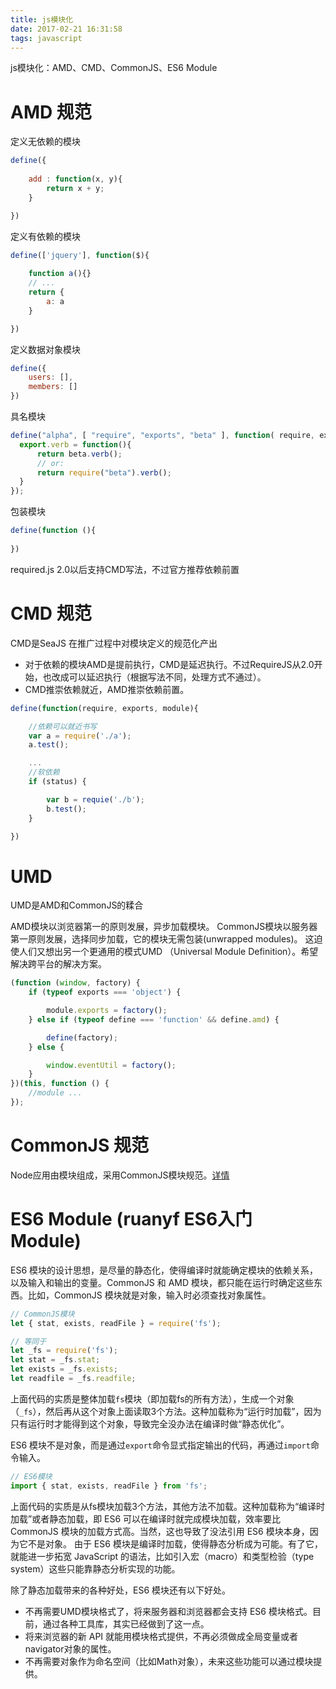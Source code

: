 ```yaml
---
title: js模块化
date: 2017-02-21 16:31:58
tags: javascript
---
```


js模块化：AMD、CMD、CommonJS、ES6 Module

<!--more-->

# AMD 规范

定义无依赖的模块

```javascript
define({
	
	add : function(x, y){
		return x + y;
	} 

})
```

定义有依赖的模块

```javascript
define(['jquery'], function($){
	
	function a(){}
	// ...
	return {
		a: a
	}

})
```

定义数据对象模块

```javascript
define({
	users: [],
	members: []
})
```

具名模块

```javascript
define("alpha", [ "require", "exports", "beta" ], function( require, exports, beta ){
  export.verb = function(){
      return beta.verb();
      // or:
      return require("beta").verb();
  }
});
```

包装模块

```javascript
define(function (){
	
})
```


required.js 2.0以后支持CMD写法，不过官方推荐依赖前置

# CMD 规范

CMD是SeaJS 在推广过程中对模块定义的规范化产出

* 对于依赖的模块AMD是提前执行，CMD是延迟执行。不过RequireJS从2.0开始，也改成可以延迟执行（根据写法不同，处理方式不通过）。
* CMD推崇依赖就近，AMD推崇依赖前置。

```javascript
define(function(require, exports, module){

    //依赖可以就近书写
    var a = require('./a');
    a.test();

    ...
    //软依赖
    if (status) {

        var b = requie('./b');
        b.test();
    }

})
```

# UMD

UMD是AMD和CommonJS的糅合

AMD模块以浏览器第一的原则发展，异步加载模块。
CommonJS模块以服务器第一原则发展，选择同步加载，它的模块无需包装(unwrapped modules)。
这迫使人们又想出另一个更通用的模式UMD （Universal Module Definition）。希望解决跨平台的解决方案。

```javascript
(function (window, factory) {
    if (typeof exports === 'object') {

        module.exports = factory();
    } else if (typeof define === 'function' && define.amd) {

        define(factory);
    } else {

        window.eventUtil = factory();
    }
})(this, function () {
    //module ...
});
```

# CommonJS 规范

Node应用由模块组成，采用CommonJS模块规范。[详情](http://javascript.ruanyifeng.com/nodejs/module.html)


# ES6 Module (ruanyf ES6入门 Module)

ES6 模块的设计思想，是尽量的静态化，使得编译时就能确定模块的依赖关系，以及输入和输出的变量。CommonJS 和 AMD 模块，都只能在运行时确定这些东西。比如，CommonJS 模块就是对象，输入时必须查找对象属性。

```javascript
// CommonJS模块
let { stat, exists, readFile } = require('fs');

// 等同于
let _fs = require('fs');
let stat = _fs.stat;
let exists = _fs.exists;
let readfile = _fs.readfile;
```

上面代码的实质是整体加载`fs`模块（即加载fs的所有方法），生成一个对象（`_fs`），然后再从这个对象上面读取3个方法。这种加载称为“运行时加载”，因为只有运行时才能得到这个对象，导致完全没办法在编译时做“静态优化”。

ES6 模块不是对象，而是通过`export`命令显式指定输出的代码，再通过`import`命令输入。

```javascript
// ES6模块
import { stat, exists, readFile } from 'fs';
```

上面代码的实质是从fs模块加载3个方法，其他方法不加载。这种加载称为“编译时加载”或者静态加载，即 ES6 可以在编译时就完成模块加载，效率要比 CommonJS 模块的加载方式高。当然，这也导致了没法引用 ES6 模块本身，因为它不是对象。
由于 ES6 模块是编译时加载，使得静态分析成为可能。有了它，就能进一步拓宽 JavaScript 的语法，比如引入宏（macro）和类型检验（type system）这些只能靠静态分析实现的功能。

除了静态加载带来的各种好处，ES6 模块还有以下好处。

* 不再需要UMD模块格式了，将来服务器和浏览器都会支持 ES6 模块格式。目前，通过各种工具库，其实已经做到了这一点。
* 将来浏览器的新 API 就能用模块格式提供，不再必须做成全局变量或者navigator对象的属性。
* 不再需要对象作为命名空间（比如Math对象），未来这些功能可以通过模块提供。


















